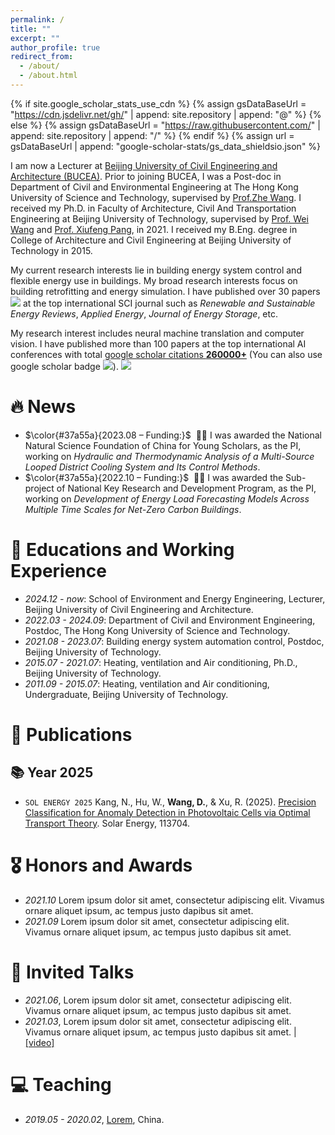 ```yaml
---
permalink: /
title: ""
excerpt: ""
author_profile: true
redirect_from: 
  - /about/
  - /about.html
---
```


{% if site.google_scholar_stats_use_cdn %}
{% assign gsDataBaseUrl = "https://cdn.jsdelivr.net/gh/" | append: site.repository | append: "@" %}
{% else %}
{% assign gsDataBaseUrl = "https://raw.githubusercontent.com/" | append: site.repository | append: "/" %}
{% endif %}
{% assign url = gsDataBaseUrl | append: "google-scholar-stats/gs_data_shieldsio.json" %}

<span class='anchor' id='about-me'></span>

I am now a Lecturer at [Beijing University of Civil Engineering and Architecture (BUCEA)](https://www.bucea.edu.cn/). Prior to joining BUCEA, I was a Post-doc in Department of Civil and Environmental Engineering at The Hong Kong University of Science and Technology, supervised by [Prof.Zhe Wang](https://walterzwang.github.io). I received my Ph.D. in Faculty of Architecture, Civil And Transportation Engineering at Beijing University of Technology, supervised by [Prof. Wei Wang](https://facte.bjut.edu.cn/info/1087/1673.htm) and [Prof. Xiufeng Pang](https://baike.baidu.com/item/%E9%80%84%E7%A7%80%E9%94%8B/22228377?fr=aladdin), in 2021. I received my B.Eng. degree in College of Architecture and Civil Engineering at Beijing University of Technology in 2015.

My current research interests lie in building energy system control and flexible energy use in buildings. My broad research interests focus on building retrofitting and energy simulation. I have published over 30 papers <a href='https://scholar.google.com/citations?user=O9GHtT8AAAAJ&hl=zh-CN'><img src="https://img.shields.io/endpoint?logo=Google%20Scholar&url=https%3A%2F%2Fcdn.jsdelivr.net%2Fgh%2FDanWang9264%2Fdanwang9264.github.io@google-scholar-stats%2Fgs_data_shieldsio.json&labelColor=f6f6f6&color=9cf&style=flat&label=citations"></a> at the top international SCI journal such as _Renewable and Sustainable Energy Reviews_, _Applied Energy_, _Journal of Energy Storage_, etc.

My research interest includes neural machine translation and computer vision. I have published more than 100 papers at the top international AI conferences with total <a href='https://scholar.google.com/citations?user=DhtAFkwAAAAJ'>google scholar citations <strong><span id='total_cit'>260000+</span></strong></a> (You can also use google scholar badge <a href='https://scholar.google.com/citations?user=DhtAFkwAAAAJ'><img src="https://img.shields.io/endpoint?url={{ url | url_encode }}&logo=Google%20Scholar&labelColor=f6f6f6&color=9cf&style=flat&label=citations"></a>).
<img src="https://img.shields.io/endpoint?logo=Google%20Scholar&url=https%3A%2F%2Fcdn.jsdelivr.net%2Fgh%2FRayeRen%2Frayeren.github.io@google-scholar-stats%2Fgs_data_shieldsio.json&labelColor=f6f6f6&color=9cf&style=flat&label=citations">

# 🔥 News
- $\color{#37a55a}{2023.08 – Funding:}$ &nbsp;🎉🎉 I was awarded the National Natural Science Foundation of China for Young Scholars, as the PI, working on _Hydraulic and Thermodynamic Analysis of a Multi-Source Looped District Cooling System and Its Control Methods_. 
- $\color{#37a55a}{2022.10 – Funding:}$ &nbsp;🎉🎉 I was awarded the Sub-project of National Key Research and Development Program, as the PI, working on _Development of Energy Load Forecasting Models Across Multiple Time Scales for Net-Zero Carbon Buildings_.

# 📖 Educations and Working Experience
- *2024.12 - now*: School of Environment and Energy Engineering, Lecturer, Beijing University of Civil Engineering and Architecture.
- *2022.03 - 2024.09*: Department of Civil and Environment Engineering, Postdoc, The Hong Kong University of Science and Technology.
- *2021.08 - 2023.07*: Building energy system automation control, Postdoc, Beijing University of Technology. 
- *2015.07 - 2021.07*: Heating, ventilation and Air conditioning, Ph.D., Beijing University of Technology. 
- *2011.09 - 2015.07*: Heating, ventilation and Air conditioning, Undergraduate, Beijing University of Technology. 

# 📝 Publications 

## 📚 Year 2025
- ``SOL ENERGY 2025`` Kang, N., Hu, W., **Wang, D.**, & Xu, R. (2025). [Precision Classification for Anomaly Detection in Photovoltaic Cells via Optimal Transport Theory](). Solar Energy, 113704.






# 🎖 Honors and Awards
- *2021.10* Lorem ipsum dolor sit amet, consectetur adipiscing elit. Vivamus ornare aliquet ipsum, ac tempus justo dapibus sit amet. 
- *2021.09* Lorem ipsum dolor sit amet, consectetur adipiscing elit. Vivamus ornare aliquet ipsum, ac tempus justo dapibus sit amet. 

# 💬 Invited Talks
- *2021.06*, Lorem ipsum dolor sit amet, consectetur adipiscing elit. Vivamus ornare aliquet ipsum, ac tempus justo dapibus sit amet. 
- *2021.03*, Lorem ipsum dolor sit amet, consectetur adipiscing elit. Vivamus ornare aliquet ipsum, ac tempus justo dapibus sit amet.  \| [\[video\]](https://github.com/)

# 💻 Teaching
- *2019.05 - 2020.02*, [Lorem](https://github.com/), China.
